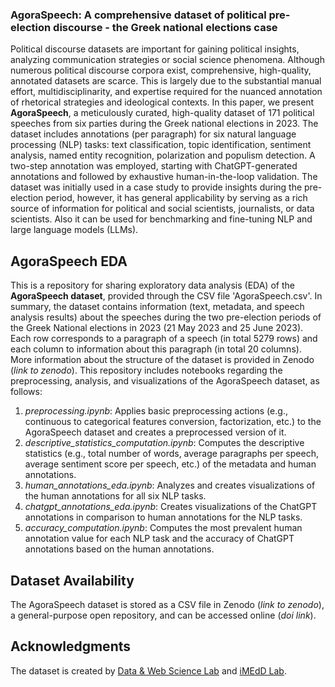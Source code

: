 ### AgoraSpeech: A comprehensive dataset of political pre-election discourse - the Greek national elections case
Political discourse datasets are important for gaining political insights, analyzing communication strategies or social science phenomena. Although numerous political discourse corpora exist, comprehensive, high-quality, annotated datasets are scarce. This is largely due to the substantial manual effort, multidisciplinarity, and expertise required for the nuanced annotation of rhetorical strategies and ideological contexts. In this paper, we present **AgoraSpeech**, a meticulously curated, high-quality dataset of 171 political speeches from six parties during the Greek national elections in 2023. The dataset includes annotations (per paragraph) for six natural language processing (NLP) tasks: text classification, topic identification, sentiment analysis, named entity recognition, polarization and populism detection. A two-step annotation was employed, starting with ChatGPT-generated annotations and followed by exhaustive human-in-the-loop validation. The dataset was initially used in a case study to provide insights during the pre-election period, however, it has general applicability by serving as a rich source of information for political and social scientists, journalists, or data scientists. Also it can be used for benchmarking and fine-tuning NLP and large language models (LLMs).

## AgoraSpeech EDA
This is a repository for sharing exploratory data analysis (EDA) of the **AgoraSpeech dataset**, provided through the CSV file 'AgoraSpeech.csv'. In summary, the dataset contains information (text, metadata, and speech analysis results) about the speeches during the two pre-election periods of the Greek National elections in 2023 (21 May 2023 and 25 June 2023). Each row corresponds to a paragraph of a speech (in total 5279 rows) and each column to information about this paragraph (in total 20 columns). More information about the structure of the dataset is provided in Zenodo (_link to zenodo_). This repository includes notebooks regarding the preprocessing, analysis, and visualizations of the AgoraSpeech dataset, as follows:

1. _preprocessing.ipynb_: Applies basic preprocessing actions (e.g., continuous to categorical features conversion, factorization, etc.) to the AgoraSpeech dataset and creates a preprocessed version of it.
2. _descriptive_statistics_computation.ipynb_: Computes the descriptive statistics (e.g., total number of words, average paragraphs per speech, average sentiment score per speech, etc.) of the metadata and human annotations.
3. _human_annotations_eda.ipynb_: Analyzes and creates visualizations of the human annotations for all six NLP tasks.
4. _chatgpt_annotations_eda.ipynb_: Creates visualizations of the ChatGPT annotations in comparison to human annotations for the NLP tasks.
5. _accuracy_computation.ipynb_: Computes the most prevalent human annotation value for each NLP task and the accuracy of ChatGPT annotations based on the human annotations.

## Dataset Availability
The AgoraSpeech dataset is stored as a CSV file in Zenodo (_link to zenodo_), a general-purpose open repository, and can be accessed online (_doi link_).

## Acknowledgments
The dataset is created by [Data & Web Science Lab](https://datalab.csd.auth.gr/) and [iMEdD Lab](https://lab.imedd.org/en/).
